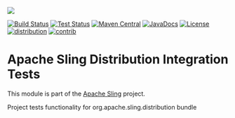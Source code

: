 [<img src="http://sling.apache.org/res/logos/sling.png"/>](http://sling.apache.org)

 [![Build Status](https://builds.apache.org/buildStatus/icon?job=sling-org-apache-sling-distribution-it-1.8)](https://builds.apache.org/view/S-Z/view/Sling/job/sling-org-apache-sling-distribution-it-1.8) [![Test Status](https://img.shields.io/jenkins/t/https/builds.apache.org/view/S-Z/view/Sling/job/sling-org-apache-sling-distribution-it-1.8.svg)](https://builds.apache.org/view/S-Z/view/Sling/job/sling-org-apache-sling-distribution-it-1.8/test_results_analyzer/) [![Maven Central](https://maven-badges.herokuapp.com/maven-central/org.apache.sling/org.apache.sling.distribution.it/badge.svg)](http://search.maven.org/#search%7Cga%7C1%7Cg%3A%22org.apache.sling%22%20a%3A%22org.apache.sling.distribution.it%22) [![JavaDocs](https://www.javadoc.io/badge/org.apache.sling/org.apache.sling.distribution.it.svg)](https://www.javadoc.io/doc/org.apache.sling/org.apache.sling.distribution.it) [![License](https://img.shields.io/badge/License-Apache%202.0-blue.svg)](https://www.apache.org/licenses/LICENSE-2.0) [![distribution](https://sling.apache.org/badges/group-distribution.svg)](https://github.com/apache/sling-aggregator/blob/master/docs/groups/distribution.md)&#32;[![contrib](http://sling.apache.org/badges/status-contrib.svg)](https://github.com/apache/sling-aggregator/blob/master/docs/status/contrib.md)

# Apache Sling Distribution Integration Tests

This module is part of the [Apache Sling](https://sling.apache.org) project.

Project tests functionality for org.apache.sling.distribution bundle
